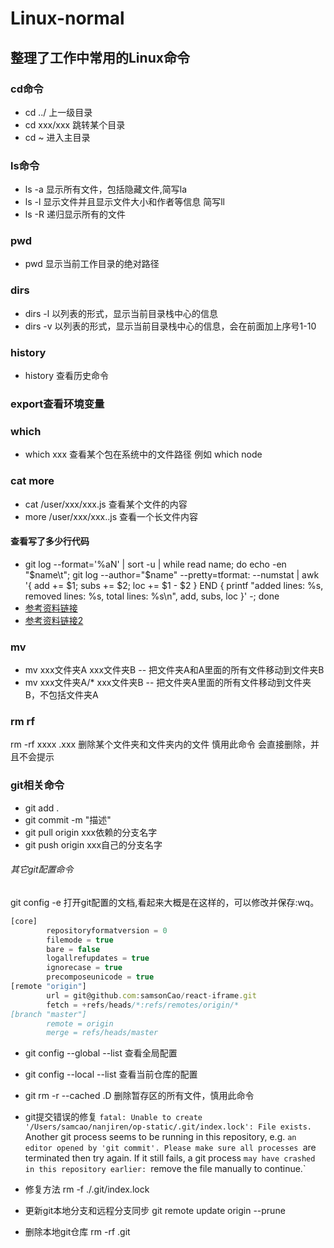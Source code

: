 # Linux-normal
整理了工作中常用的Linux命令
---
### cd命令
- cd ../  上一级目录
- cd xxx/xxx  跳转某个目录
- cd ~  进入主目录

### ls命令
- ls -a 显示所有文件，包括隐藏文件,简写la
- ls -l 显示文件并且显示文件大小和作者等信息 简写ll
- ls -R 递归显示所有的文件

### pwd
- pwd 显示当前工作目录的绝对路径

### dirs
- dirs -l 以列表的形式，显示当前目录栈中心的信息
- dirs -v 以列表的形式，显示当前目录栈中心的信息，会在前面加上序号1-10

### history
- history 查看历史命令

### export查看环境变量

### which
- which xxx  查看某个包在系统中的文件路径 例如 which node

### cat  more
- cat /user/xxx/xxx.js 查看某个文件的内容
- more /user/xxx/xxx..js 查看一个长文件内容

#### 查看写了多少行代码
- git log --format='%aN' | sort -u | while read name; do echo -en "$name\t"; git log --author="$name" --pretty=tformat: --numstat | awk '{ add += $1; subs += $2; loc += $1 - $2 } END { printf "added lines: %s, removed lines: %s, total lines: %s\n", add, subs, loc }' -; done
- [参考资料链接](https://blog.csdn.net/hshl1214/article/details/52451084)
- [参考资料链接2](https://segmentfault.com/a/1190000008542123)

### mv
- mv xxx文件夹A xxx文件夹B -- 把文件夹A和A里面的所有文件移动到文件夹B
- mv xxx文件夹A/* xxx文件夹B -- 把文件夹A里面的所有文件移动到文件夹B，不包括文件夹A

### rm rf
rm -rf xxxx .xxx 删除某个文件夹和文件夹内的文件 慎用此命令 会直接删除，并且不会提示

### git相关命令
- git add .
- git commit -m "描述"
- git pull origin xxx依赖的分支名字
- git push origin xxx自己的分支名字
###### 其它git配置命令
git config -e 打开git配置的文档,看起来大概是在这样的，可以修改并保存:wq。
```javascript
[core]
        repositoryformatversion = 0
        filemode = true
        bare = false
        logallrefupdates = true
        ignorecase = true
        precomposeunicode = true
[remote "origin"]
        url = git@github.com:samsonCao/react-iframe.git
        fetch = +refs/heads/*:refs/remotes/origin/*
[branch "master"]
        remote = origin
        merge = refs/heads/master
```
- git config --global --list 查看全局配置
- git config --local --list  查看当前仓库的配置
- git rm -r --cached .D 删除暂存区的所有文件，慎用此命令
- git提交错误的修复
        `fatal: Unable to create '/Users/samcao/nanjiren/op-static/.git/index.lock': File exists.
        `Another git process seems to be running in this repository, e.g.
        `an editor opened by 'git commit'. Please make sure all processes
        `are terminated then try again. If it still fails, a git process
        `may have crashed in this repository earlier:
        `remove the file manually to continue.`

- 修复方法 rm -f ./.git/index.lock

- 更新git本地分支和远程分支同步 git remote update origin --prune
- 删除本地git仓库 rm -rf .git
